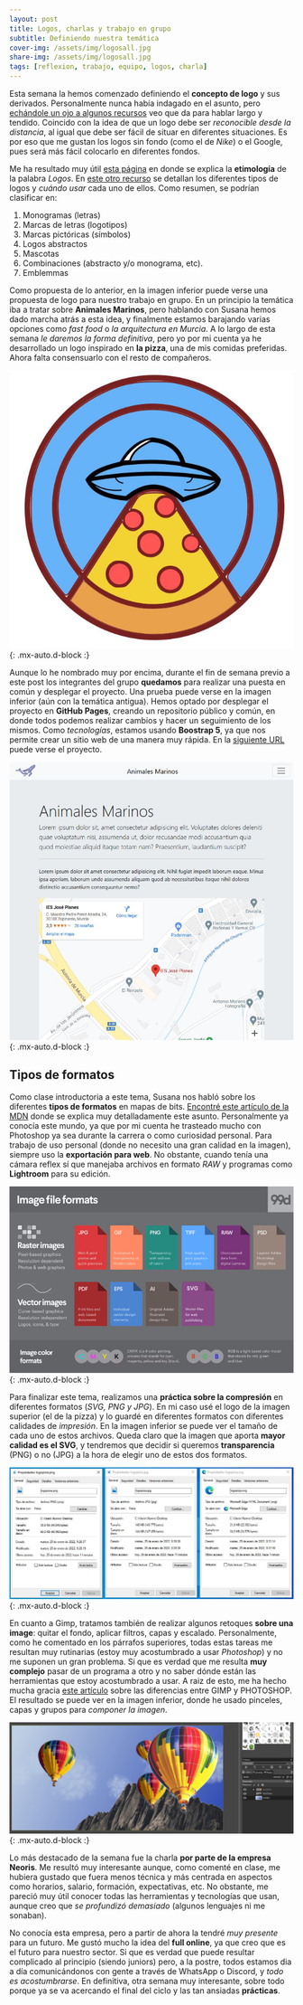 ```yaml
---
layout: post
title: Logos, charlas y trabajo en grupo
subtitle: Definiendo nuestra temática
cover-img: /assets/img/logosall.jpg
share-img: /assets/img/logosall.jpg
tags: [reflexion, trabajo, equipo, logos, charla]
---
```


Esta semana la hemos comenzado definiendo el **concepto de logo** y sus derivados. Personalmente nunca había indagado en el asunto, pero [echándole un ojo a algunos recursos](https://www.planetapixel.com/clases-o-tipos-de-logotipos/) veo que da para hablar largo y tendido. Coincido con la idea de que un logo debe ser *reconocible desde la distancia*, al igual que debe ser fácil de situar en diferentes situaciones. Es por eso que me gustan los logos sin fondo (como el de *Nike*) o el Google, pues será más fácil colocarlo en diferentes fondos.

Me ha resultado muy útil [esta página](https://www.significados.com/logos/) en donde se explica la **etimología** de la palabra *Logos*. En [este otro recurso](https://99designs.es/blog/tips/types-of-logos/) se detallan los diferentes tipos de logos y *cuándo usar* cada uno de ellos. Como resumen, se podrían clasificar en:

1) Monogramas (letras)
2) Marcas de letras (logotipos)
3) Marcas pictóricas (símbolos)
4) Logos abstractos
5) Mascotas
6) Combinaciones (abstracto y/o monograma, etc).
7) Emblemmas 

Como propuesta de lo anterior, en la imagen inferior puede verse una propuesta de logo para nuestro trabajo en grupo. En un principio la temática iba a tratar sobre **Animales Marinos**, pero hablando con Susana hemos dado marcha atrás a esta idea, y finalmente estamos barajando varias opciones como *fast food* o *la arquitectura en Murcia*. A lo largo de esta semana *le daremos la forma definitiva*, pero yo por mi cuenta ya he desarrollado un logo inspirado en **la pizza**, una de mis comidas preferidas. Ahora falta consensuarlo con el resto de compañeros.

![Logo Pizza](/assets/img/logopizza.JPG){: .mx-auto.d-block :}

Aunque lo he nombrado muy por encima, durante el fin de semana previo a este post los integrantes del grupo **quedamos** para realizar una puesta en común y desplegar el proyecto. Una prueba puede verse en la imagen inferior (aún con la temática antigua). Hemos optado por desplegar el proyecto en **GitHub Pages**, creando un repositorio público y común, en donde todos podemos realizar cambios y hacer un seguimiento de los mismos. Como *tecnologías*, estamos usando **Boostrap 5**, ya que nos permite crear un sitio web de una manera muy rápida. En la [siguiente URL](https://jorgegomezcarrillo.github.io/proyecto-design/) puede verse el proyecto.

![Home Animales Marinos](/assets/img/indexanimales.JPG){: .mx-auto.d-block :}

## Tipos de formatos

Como clase introductoria a este tema, Susana nos habló sobre los diferentes **tipos de formatos** en mapas de bits. [Encontré este artículo de la MDN](https://developer.mozilla.org/en-US/docs/Web/Media/Formats/Image_types) donde se explica muy detalladamente este asunto. Personalmente ya conocía este mundo, ya que por mi cuenta he trasteado mucho con Photoshop ya sea durante la carrera o como curiosidad personal. Para trabajo de uso personal (donde no necesito una gran calidad en la imagen), siempre uso la **exportación para web**. No obstante, cuando tenía una cámara reflex sí que manejaba archivos en formato *RAW* y programas como **Lightroom** para su edición.

![Tipos de formatos](/assets/img/typesformat.jpg){: .mx-auto.d-block :}

Para finalizar este tema, realizamos una **práctica sobre la compresión** en diferentes formatos (*SVG, PNG y JPG*). En mi caso usé el logo de la imagen superior (el de la pizza) y lo guardé en diferentes formatos con diferentes calidades de *impresión*. En la imagen inferior se puede ver el tamaño de cada uno de estos archivos. Queda claro que la imagen que aporta **mayor calidad es el SVG**, y tendremos que decidir si queremos **transparencia** (PNG) o no (JPG) a la hora de elegir uno de estos dos formatos.

![Comparación formatos](/assets/img/comparacionf.JPG){: .mx-auto.d-block :}

En cuanto a Gimp, tratamos también de realizar algunos retoques **sobre una image**: quitar el fondo, aplicar filtros, capas y escalado. Personalmente, como he comentado en los párrafos superiores, todas estas tareas me resultan muy rutinarias (estoy muy acostumbrado a usar *Photoshop*) y no me suponen un gran problema. Si que es verdad que me resulta **muy complejo** pasar de un programa a otro y no saber dónde están las herramientas que estoy acostumbrado a usar. A raiz de esto, me ha hecho mucha gracia [este artículo](https://www.adslzone.net/reportajes/software/comparativa/photoshop-vs-gimp/) sobre las diferencias entre GIMP y PHOTOSHOP. El resultado se puede ver en la imagen inferior, donde he usado pinceles, capas y grupos para *componer la imagen*.

![Globos Gimp](/assets/img/globosgimp.JPG){: .mx-auto.d-block :}

Lo más destacado de la semana fue la charla **por parte de la empresa Neoris**. Me resultó muy interesante aunque, como comenté en clase, me hubiera gustado que fuera menos técnica y más centrada en aspectos como horarios, salario, formación, expectativas, etc. No obstante, me pareció muy útil conocer todas las herramientas y tecnologías que usan, aunque creo que *se profundizó demasiado* (algunos lenguajes ni me sonaban).

No conocía esta empresa, pero a partir de ahora la tendré *muy presente* para un futuro. Me gustó mucho la idea del **full online**, ya que creo que es el futuro para nuestro sector. Si que es verdad que puede resultar complicado al principio (siendo juniors) pero, a la postre, todos estamos dia a día comunicándonos con gente a través de WhatsApp o Discord, y *todo es acostumbrarse*. En definitiva, otra semana muy interesante, sobre todo porque ya se va acercando el final del ciclo y las tan ansiadas **prácticas**.
